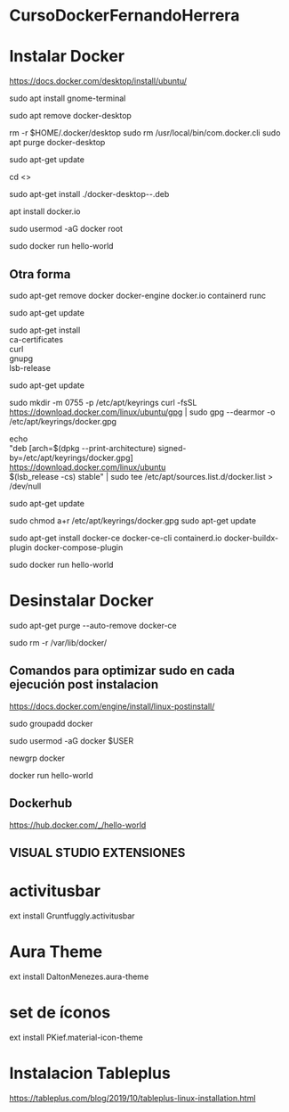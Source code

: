 # CursoDockerFernandoHerrera


# Instalar Docker

https://docs.docker.com/desktop/install/ubuntu/

sudo apt install gnome-terminal

sudo apt remove docker-desktop

rm -r $HOME/.docker/desktop
sudo rm /usr/local/bin/com.docker.cli
sudo apt purge docker-desktop


sudo apt-get update

cd <<carpeta de ubicacion del instalador>>

sudo apt-get install ./docker-desktop-<version>-<arch>.deb

apt install docker.io

sudo usermod -aG docker root

sudo docker run hello-world


## Otra forma

sudo apt-get remove docker docker-engine docker.io containerd runc


sudo apt-get update

sudo apt-get install \
    ca-certificates \
    curl \
    gnupg \
    lsb-release

sudo apt-get update

sudo mkdir -m 0755 -p /etc/apt/keyrings
curl -fsSL https://download.docker.com/linux/ubuntu/gpg | sudo gpg --dearmor -o /etc/apt/keyrings/docker.gpg

echo \
  "deb [arch=$(dpkg --print-architecture) signed-by=/etc/apt/keyrings/docker.gpg] https://download.docker.com/linux/ubuntu \
  $(lsb_release -cs) stable" | sudo tee /etc/apt/sources.list.d/docker.list > /dev/null


  sudo apt-get update


  sudo chmod a+r /etc/apt/keyrings/docker.gpg
sudo apt-get update


sudo apt-get install docker-ce docker-ce-cli containerd.io docker-buildx-plugin docker-compose-plugin


sudo docker run hello-world


# Desinstalar Docker

sudo apt-get purge --auto-remove docker-ce

sudo rm -r /var/lib/docker/


## Comandos para optimizar sudo en cada ejecución post instalacion

https://docs.docker.com/engine/install/linux-postinstall/

sudo groupadd docker

sudo usermod -aG docker $USER

newgrp docker

docker run hello-world

## Dockerhub

https://hub.docker.com/_/hello-world




## VISUAL STUDIO EXTENSIONES


# activitusbar
ext install Gruntfuggly.activitusbar

# Aura Theme
ext install DaltonMenezes.aura-theme

# set de íconos
ext install PKief.material-icon-theme


# Instalacion Tableplus

https://tableplus.com/blog/2019/10/tableplus-linux-installation.html



